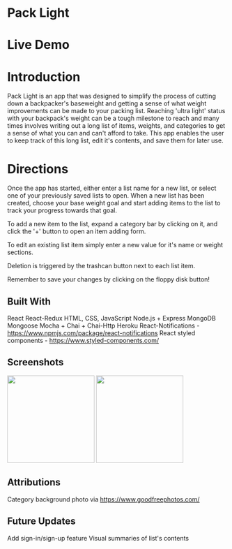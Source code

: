 # Pack Light

# Live Demo

# Introduction

Pack Light is an app that was designed to simplify the process of cutting down a backpacker's baseweight and getting a sense of what weight improvements can be made to your packing list. Reaching 'ultra light' status with your backpack's weight can be a tough milestone to reach and many times involves writing out a long list of items, weights, and categories to get a sense of what you can and can't afford to take. This app enables the user to keep track of this long list, edit it's contents, and save them for later use. 

# Directions

Once the app has started, either enter a list name for a new list, or select one of your previously saved lists to open. When a new list has been created, choose your base weight goal and start adding items to the list to track your progress towards that goal. 

To add a new item to the list, expand a category bar by clicking on it, and click the '+' button to open an item adding form. 

To edit an existing list item simply enter a new value for it's name or weight sections.

Deletion is triggered by the trashcan button next to each list item. 

Remember to save your changes by clicking on the floppy disk button! 

## Built With

React
React-Redux
HTML, CSS, JavaScript
Node.js + Express
MongoDB
Mongoose
Mocha + Chai + Chai-Http
Heroku
React-Notifications - https://www.npmjs.com/package/react-notifications
React styled components - https://www.styled-components.com/

## Screenshots

<img src="https://i.gyazo.com/c060a78ed5eecd01a903f3b3fd161a2e.png" width="200" height="200">
<img src="https://i.gyazo.com/3a099ea7d6badb5237e1b67f83108bed.png" width="200" height="200">

## Attributions

Category background photo via https://www.goodfreephotos.com/

## Future Updates

Add sign-in/sign-up feature
Visual summaries of list's contents